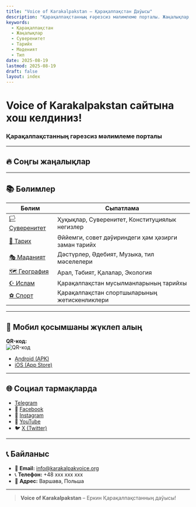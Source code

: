 ```yaml
---
title: "Voice of Karakalpakstan – Қарақалпақстан Даўысы"
description: "Қарақалпақстанның ғәрезсиз мәлимлеме порталы. Жаңалықлар, Тарийх, Мәденият, Тил мәселелери, Суверенитет."
keywords:
  - Қарақалпақстан
  - Жаңалықлар
  - Суверенитет
  - Тарийх
  - Мәденият
  - Тил
date: 2025-08-19
lastmod: 2025-08-19
draft: false
layout: index
---
```


# **Voice of Karakalpakstan** сайтына хош келдиниз!  
### Қарақалпақстанның гәрезсиз мәлимлеме порталы

---

## 🔥 Соңгы жаңалықлар
---

## 📚 Бөлимлер

| Бөлим | Сыпатлама |
|-------|-----------|
| [🏳️ Суверенитет](./suverenitet/) | Ҳуқықлар, Суверенитет, Конституциялык негизлер |
| [📜 Тарих](./tariyh/) | Әййемги, совет дәўириндеги ҳәм ҳәзирги заман тарийх |
| [🎭 Маданият](./madaniyat/) | Дәстүрлер, Әдебият, Музыка, тил мәселелери |
| [🗺️ География](./geografiya/) | Арал, Тәбият, Қалалар, Экология |
| [☪️ Ислам](./islam/) | Қарақалпақстан мусылманларының тарийхы |
| [⚽ Спорт](./sport/) | Қарақалпақстан спортшыларының жетискенликлери |

---

## 📱 Мобил қосымшаны жүклеп алың

**QR-код:**  
![QR-код](/images/qr-code-site.png)

- [Android (APK)](https://karakalpakvoice.org/download/android)
- [iOS (App Store)](https://karakalpakvoice.org/download/ios)

---

## 🌐 Социал тармақларда

-  [Telegram](https://t.me/kkvoice_org)
- 📘 [Facebook](https://www.facebook.com/share/1FifdzG23b/)
- 📸 [Instagram](https://www.instagram.com/karakalpakvoice_org/)
- 🎥 [YouTube](https://youtube.com/@karakalpakvoice_org)
- 🐦 [X (Twitter)](https://x.com/Karakalpak45997)

---

## 📞 Байланыс

- 📧 **Email:** [info@karakalpakvoice.org](mailto:info@karakalpakvoice.org)  
- 📞 **Телефон:** +48 ххх ххх ххх  
- 📍 **Адрес:** Варшава, Польша

---

> **Voice of Karakalpakstan** – Еркин Қарақалпақстанның даўысы!
